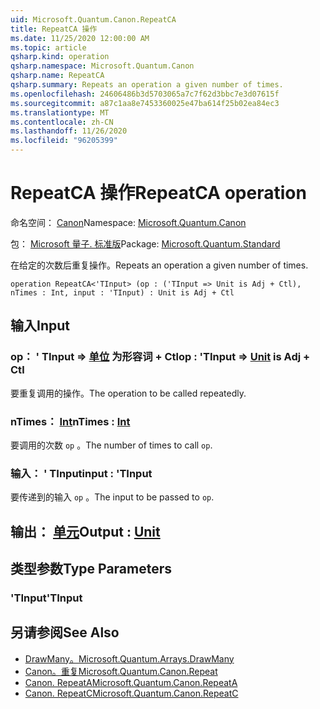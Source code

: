 ```yaml
---
uid: Microsoft.Quantum.Canon.RepeatCA
title: RepeatCA 操作
ms.date: 11/25/2020 12:00:00 AM
ms.topic: article
qsharp.kind: operation
qsharp.namespace: Microsoft.Quantum.Canon
qsharp.name: RepeatCA
qsharp.summary: Repeats an operation a given number of times.
ms.openlocfilehash: 24606486b3d5703065a7c7f62d3bbc7e3d07615f
ms.sourcegitcommit: a87c1aa8e7453360025e47ba614f25b02ea84ec3
ms.translationtype: MT
ms.contentlocale: zh-CN
ms.lasthandoff: 11/26/2020
ms.locfileid: "96205399"
---
```

# <a name="repeatca-operation"></a><span data-ttu-id="e1abc-102">RepeatCA 操作</span><span class="sxs-lookup"><span data-stu-id="e1abc-102">RepeatCA operation</span></span>

<span data-ttu-id="e1abc-103">命名空间： [Canon](xref:Microsoft.Quantum.Canon)</span><span class="sxs-lookup"><span data-stu-id="e1abc-103">Namespace: [Microsoft.Quantum.Canon](xref:Microsoft.Quantum.Canon)</span></span>

<span data-ttu-id="e1abc-104">包： [Microsoft 量子. 标准版](https://nuget.org/packages/Microsoft.Quantum.Standard)</span><span class="sxs-lookup"><span data-stu-id="e1abc-104">Package: [Microsoft.Quantum.Standard](https://nuget.org/packages/Microsoft.Quantum.Standard)</span></span>


<span data-ttu-id="e1abc-105">在给定的次数后重复操作。</span><span class="sxs-lookup"><span data-stu-id="e1abc-105">Repeats an operation a given number of times.</span></span>

```qsharp
operation RepeatCA<'TInput> (op : ('TInput => Unit is Adj + Ctl), nTimes : Int, input : 'TInput) : Unit is Adj + Ctl
```


## <a name="input"></a><span data-ttu-id="e1abc-106">输入</span><span class="sxs-lookup"><span data-stu-id="e1abc-106">Input</span></span>

### <a name="op--tinput--unit--is-adj--ctl"></a><span data-ttu-id="e1abc-107">op： ' TInput => [单位](xref:microsoft.quantum.lang-ref.unit)  为形容词 + Ctl</span><span class="sxs-lookup"><span data-stu-id="e1abc-107">op : 'TInput => [Unit](xref:microsoft.quantum.lang-ref.unit)  is Adj + Ctl</span></span>

<span data-ttu-id="e1abc-108">要重复调用的操作。</span><span class="sxs-lookup"><span data-stu-id="e1abc-108">The operation to be called repeatedly.</span></span>


### <a name="ntimes--int"></a><span data-ttu-id="e1abc-109">nTimes： [Int](xref:microsoft.quantum.lang-ref.int)</span><span class="sxs-lookup"><span data-stu-id="e1abc-109">nTimes : [Int](xref:microsoft.quantum.lang-ref.int)</span></span>

<span data-ttu-id="e1abc-110">要调用的次数 `op` 。</span><span class="sxs-lookup"><span data-stu-id="e1abc-110">The number of times to call `op`.</span></span>


### <a name="input--tinput"></a><span data-ttu-id="e1abc-111">输入： ' TInput</span><span class="sxs-lookup"><span data-stu-id="e1abc-111">input : 'TInput</span></span>

<span data-ttu-id="e1abc-112">要传递到的输入 `op` 。</span><span class="sxs-lookup"><span data-stu-id="e1abc-112">The input to be passed to `op`.</span></span>



## <a name="output--unit"></a><span data-ttu-id="e1abc-113">输出： [单元](xref:microsoft.quantum.lang-ref.unit)</span><span class="sxs-lookup"><span data-stu-id="e1abc-113">Output : [Unit](xref:microsoft.quantum.lang-ref.unit)</span></span>



## <a name="type-parameters"></a><span data-ttu-id="e1abc-114">类型参数</span><span class="sxs-lookup"><span data-stu-id="e1abc-114">Type Parameters</span></span>

### <a name="tinput"></a><span data-ttu-id="e1abc-115">'TInput</span><span class="sxs-lookup"><span data-stu-id="e1abc-115">'TInput</span></span>



## <a name="see-also"></a><span data-ttu-id="e1abc-116">另请参阅</span><span class="sxs-lookup"><span data-stu-id="e1abc-116">See Also</span></span>

- [<span data-ttu-id="e1abc-117">DrawMany。</span><span class="sxs-lookup"><span data-stu-id="e1abc-117">Microsoft.Quantum.Arrays.DrawMany</span></span>](xref:Microsoft.Quantum.Arrays.DrawMany)
- [<span data-ttu-id="e1abc-118">Canon。重复</span><span class="sxs-lookup"><span data-stu-id="e1abc-118">Microsoft.Quantum.Canon.Repeat</span></span>](xref:Microsoft.Quantum.Canon.Repeat)
- [<span data-ttu-id="e1abc-119">Canon. RepeatA</span><span class="sxs-lookup"><span data-stu-id="e1abc-119">Microsoft.Quantum.Canon.RepeatA</span></span>](xref:Microsoft.Quantum.Canon.RepeatA)
- [<span data-ttu-id="e1abc-120">Canon. RepeatC</span><span class="sxs-lookup"><span data-stu-id="e1abc-120">Microsoft.Quantum.Canon.RepeatC</span></span>](xref:Microsoft.Quantum.Canon.RepeatC)
